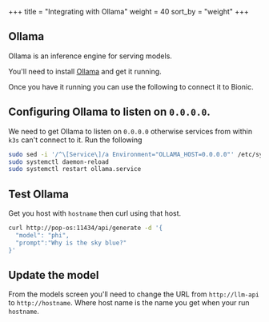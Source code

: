 +++
title = "Integrating with Ollama"
weight = 40
sort_by = "weight"
+++

## Ollama

Ollama is an inference engine for serving models.

You'll need to install [Ollama](https://ollama.ai/) and get it running.

Once you have it running you can use the following to connect it to Bionic.

## Configuring Ollama to listen on `0.0.0.0`.

We need to get Ollama to listen on `0.0.0.0` otherwise services from within `k3s` can't connect to it.
 Run the following

```bash
sudo sed -i '/^\[Service\]/a Environment="OLLAMA_HOST=0.0.0.0"' /etc/systemd/system/ollama.service
sudo systemctl daemon-reload
sudo systemctl restart ollama.service
```

## Test Ollama

Get you host with `hostname` then curl using that host.

```sh
curl http://pop-os:11434/api/generate -d '{
  "model": "phi",
  "prompt":"Why is the sky blue?"
}'
```

## Update the model

From the models screen you'll need to change the URL from `http://llm-api` to `http://hostname`. Where host name is the name you get when your run `hostname`.